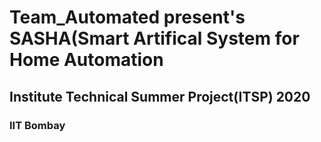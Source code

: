 # Team_Automated present's SASHA(Smart Artifical System for Home Automation
## Institute Technical Summer Project(ITSP) 2020
### IIT Bombay
